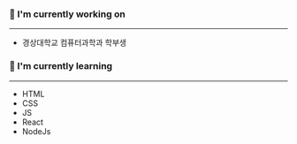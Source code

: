 <h3>🔭 I'm currently working on</h3>
<hr border=1>
<ul>
  <li>경상대학교 컴퓨터과학과 학부생</li>
</ul>

<h3>🌱 I'm currently learning</h3>
<hr border=1>
<ul>
  <li>HTML</li>
  <li>CSS</li>
  <li>JS</li>
  <li>React</li>
  <li>NodeJs</li>
</ul>

<!--
**choiish98/choiish98** is a ✨ _special_ ✨ repository because its `README.md` (this file) appears on your GitHub profile.

Here are some ideas to get you started:

- 🔭 I’m currently working on ...
- 🌱 I’m currently learning ...
- 👯 I’m looking to collaborate on ...
- 🤔 I’m looking for help with ...
- 💬 Ask me about ...
- 📫 How to reach me: ...
- 😄 Pronouns: ...
- ⚡ Fun fact: ...
-->
